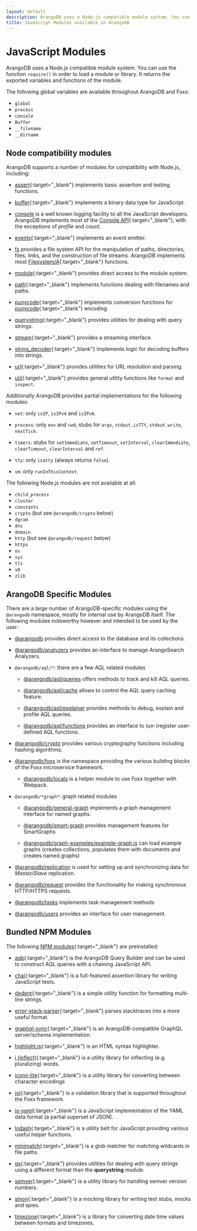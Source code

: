 ```yaml
---
layout: default
description: ArangoDB uses a Node.js compatible module system. You can use require() in order to load a module or library.
title: JavaScript Modules available in ArangoDB
---
```

JavaScript Modules
==================

ArangoDB uses a Node.js compatible module system. You can use the function
`require()` in order to load a module or library. It returns the exported
variables and functions of the module.

The following global variables are available throughout ArangoDB and Foxx:

- `global`
- `process`
- `console`
- `Buffer`
- `__filename`
- `__dirname`

Node compatibility modules
--------------------------

ArangoDB supports a number of modules for compatibility with Node.js, including:

- [assert](http://nodejs.org/api/assert.html){:target="_blank"}
  implements basic assertion and testing functions.

- [buffer](http://nodejs.org/api/buffer.html){:target="_blank"}
  implements a binary data type for JavaScript.

- [console](appendix-java-script-modules-console.html)
  is a well known logging facility to all the JavaScript developers.
  ArangoDB implements most of the [Console API](http://wiki.commonjs.org/wiki/Console){:target="_blank"},
  with the exceptions of *profile* and *count*.

- [events](http://nodejs.org/api/events.html){:target="_blank"}
  implements an event emitter.

- [fs](appendix-java-script-modules-file-system.html)
  provides a file system API for the manipulation of paths, directories, files,
  links, and the construction of file streams. ArangoDB implements most
  [Filesystem/A](http://wiki.commonjs.org/wiki/Filesystem/A){:target="_blank"}
  functions.

- [module](http://nodejs.org/api/modules.html){:target="_blank"}
  provides direct access to the module system.

- [path](http://nodejs.org/api/path.html){:target="_blank"}
  implements functions dealing with filenames and paths.

- [punycode](http://nodejs.org/api/punycode.html){:target="_blank"}
  implements conversion functions for
  [punycode](http://en.wikipedia.org/wiki/Punycode){:target="_blank"} encoding.

- [querystring](http://nodejs.org/api/querystring.html){:target="_blank"}
  provides utilities for dealing with query strings.

- [stream](http://nodejs.org/api/stream.html){:target="_blank"}
  provides a streaming interface.

- [string_decoder](https://nodejs.org/api/string_decoder.html){:target="_blank"}
  implements logic for decoding buffers into strings.

- [url](http://nodejs.org/api/url.html){:target="_blank"}
  provides utilities for URL resolution and parsing.

- [util](http://nodejs.org/api/util.html){:target="_blank"}
  provides general utility functions like `format` and `inspect`.

Additionally ArangoDB provides partial implementations for the following modules:

- `net`:
  only `isIP`, `isIPv4` and `isIPv6`.

- `process`:
  only `env` and `cwd`;
  stubs for `argv`, `stdout.isTTY`, `stdout.write`, `nextTick`.

- `timers`:
  stubs for `setImmediate`, `setTimeout`, `setInterval`, `clearImmediate`,
  `clearTimeout`, `clearInterval` and `ref`.

- `tty`:
  only `isatty` (always returns `false`).

- `vm`:
  only `runInThisContext`.

The following Node.js modules are not available at all:

- `child_process`
- `cluster`
- `constants`
- `crypto` (but see `@arangodb/crypto` below)
- `dgram`
- `dns`
- `domain`
- `http` (but see `@arangodb/request` below)
- `https`
- `os`
- `sys`
- `tls`
- `v8`
- `zlib`

ArangoDB Specific Modules
-------------------------

There are a large number of ArangoDB-specific modules using the `@arangodb`
namespace, mostly for internal use by ArangoDB itself. The following modules
noteworthy however and intended to be used by the user:

- [@arangodb](appendix-java-script-modules-arango-db.html)
  provides direct access to the database and its collections.

- [@arangodb/analyzers](appendix-java-script-modules-analyzers.html)
  provides an interface to manage ArangoSearch Analyzers.

- `@arangodb/aql/*`: there are a few AQL related modules

  - [@arangodb/aql/queries](appendix-java-script-modules-queries.html)
    offers methods to track and kill AQL queries.

  - [@arangodb/aql/cache](aql/execution-and-performance-query-cache.html)
    allows to control the AQL query caching feature.

  - [@arangodb/aql/explainer](aql/execution-and-performance-explaining-queries.html)
    provides methods to debug, explain and profile AQL queries.

  - [@arangodb/aql/functions](aql/extending-functions.html)
    provides an interface to (un-)register user-defined AQL functions.

- [@arangodb/crypto](appendix-java-script-modules-crypto.html)
  provides various cryptography functions including hashing algorithms.

- [@arangodb/foxx](foxx.html)
  is the namespace providing the various building blocks of the Foxx
  microservice framework.

  - [@arangodb/locals](foxx-reference-modules.html#the-arangodblocals-module)
    is a helper module to use Foxx together with Webpack.

- `@arangodb/*graph*`: graph related modules

  - [@arangodb/general-graph](graphs-general-graphs.html)
    implements a graph management interface for named graphs.

  - [@arangodb/smart-graph](graphs-smart-graphs-management.html)
    provides management features for SmartGraphs

  - [@arangodb/graph-examples/example-graph.js](graphs.html#example-graphs)
    can load example graphs (creates collections, populates them with documents
    and creates named graphs)

- [@arangodb/replication](administration-master-slave.html)
  is used for setting up and synchronizing data for _Master/Slave_ replication.

- [@arangodb/request](appendix-java-script-modules-request.html)
  provides the functionality for making synchronous HTTP/HTTPS requests.

- [@arangodb/tasks](appendix-java-script-modules-tasks.html)
  implements task management methods

- [@arangodb/users](administration-managing-users-in-arangosh.html)
  provides an interface for user management.

Bundled NPM Modules
-------------------

The following [NPM modules](https://www.npmjs.com){:target="_blank"}
are preinstalled:

- [aqb](https://github.com/arangodb/aqbjs){:target="_blank"}
  is the ArangoDB Query Builder and can be used to construct AQL queries
  with a chaining JavaScript API.

- [chai](http://chaijs.com){:target="_blank"}
  is a full-featured assertion library for writing JavaScript tests.

- [dedent](https://github.com/dmnd/dedent){:target="_blank"}
  is a simple utility function for formatting multi-line strings.

- [error-stack-parser](http://www.stacktracejs.com){:target="_blank"}
  parses stacktraces into a more useful format.

<!-- - [expect.js] (https://github.com/Automattic/expect.js) (only for legacy tests) -->

<!-- - [extendible] (https://github.com/3rd-Eden/extendible) (only for legacy mode) -->

- [graphql-sync](https://github.com/arangodb/graphql-sync){:target="_blank"}
  is an ArangoDB-compatible GraphQL server/schema implementation.

- [highlight.js](https://highlightjs.org){:target="_blank"}
  is an HTML syntax highlighter.

- [i (inflect)](https://github.com/pksunkara/inflect){:target="_blank"}
  is a utility library for inflecting (e.g. pluralizing) words.

- [iconv-lite](https://github.com/ashtuchkin/iconv-lite){:target="_blank"}
  is a utility library for converting between character encodings

- [joi](https://github.com/hapijs/joi){:target="_blank"}
  is a validation library that is supported throughout the Foxx framework.

- [js-yaml](https://github.com/nodeca/js-yaml){:target="_blank"}
  is a JavaScript implementation of the YAML data format (a partial superset of JSON).

- [lodash](https://lodash.com){:target="_blank"}
  is a utility belt for JavaScript providing various useful helper functions.

- [minimatch](https://github.com/isaacs/minimatch){:target="_blank"}
  is a glob matcher for matching wildcards in file paths.

- [qs](https://github.com/hapijs/qs){:target="_blank"}
  provides utilities for dealing with query strings using a different format
  than the **querystring** module.

- [semver](https://github.com/npm/node-semver){:target="_blank"}
  is a utility library for handling semver version numbers.

- [sinon](http://sinonjs.org){:target="_blank"}
  is a mocking library for writing test stubs, mocks and spies.

- [timezone](https://github.com/bigeasy/timezone){:target="_blank"}
  is a library for converting date time values between formats and timezones.
